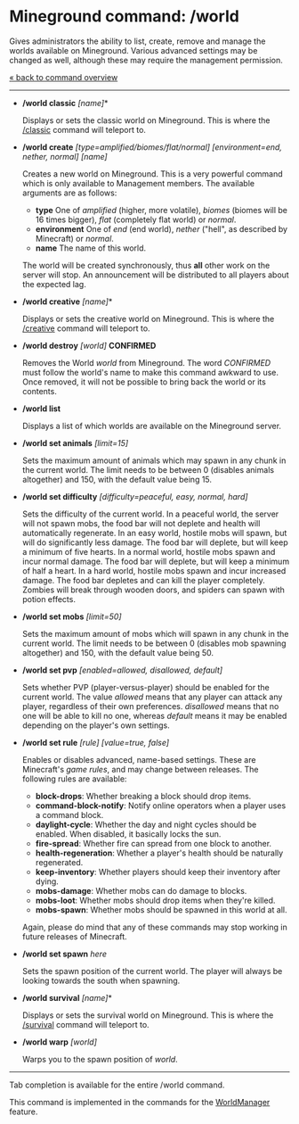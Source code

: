 Mineground command: /world
==========

Gives administrators the ability to list, create, remove and manage the worlds available on Mineground. Various advanced settings may be changed as well, although these may require the management permission.

[« back to command overview](../commands.md)

----------
+ **/world classic** *[name]**

  Displays or sets the classic world on Mineground. This is where the [/classic](classic.md) command will teleport to.

+ **/world create** *[type=amplified/biomes/flat/normal]* *[environment=end, nether, normal]* *[name]*

  Creates a new world on Mineground. This is a very powerful command which is only available to Management members. The available arguments are as follows:

  + **type**
    One of *amplified* (higher, more volatile), *biomes* (biomes will be 16 times bigger), *flat* (completely flat world) or *normal*.
  + **environment**
    One of *end* (end world), *nether* ("hell", as described by Minecraft) or *normal*.
  + **name**
    The name of this world.

  The world will be created synchronously, thus **all** other work on the server will stop. An announcement will be distributed to all players about the expected lag.

+ **/world creative** *[name]**

  Displays or sets the creative world on Mineground. This is where the [/creative](creative.md) command will teleport to.

+ **/world destroy** *[world]* **CONFIRMED**

  Removes the World *world* from Mineground. The word *CONFIRMED* must follow the world's name to make this command awkward to use. Once removed, it will not be possible to bring back the world or its contents.

+ **/world list**

  Displays a list of which worlds are available on the Mineground server.

+ **/world set animals** *[limit=15]*

  Sets the maximum amount of animals which may spawn in any chunk in the current world. The limit needs to be between 0 (disables animals altogether) and 150, with the default value being 15.

+ **/world set difficulty** *[difficulty=peaceful, easy, normal, hard]*

  Sets the difficulty of the current world. In a peaceful world, the server will not spawn mobs, the food bar will not deplete and health will automatically regenerate. In an easy world, hostile mobs will spawn, but will do significantly less damage. The food bar will deplete, but will keep a minimum of five hearts. In a normal world, hostile mobs spawn and incur normal damage. The food bar will deplete, but will keep a minimum of half a heart. In a hard world, hostile mobs spawn and incur increased damage. The food bar depletes and can kill the player completely. Zombies will break through wooden doors, and spiders can spawn with potion effects.

+ **/world set mobs** *[limit=50]*

  Sets the maximum amount of mobs which will spawn in any chunk in the current world. The limit needs to be between 0 (disables mob spawning altogether) and 150, with the default value being 50.

+ **/world set pvp** *[enabled=allowed, disallowed, default]*

  Sets whether PVP (player-versus-player) should be enabled for the current world. The value *allowed* means that any player can attack any player, regardless of their own preferences. *disallowed* means that no one will be able to kill no one, whereas *default* means it may be enabled depending on the player's own settings.

+ **/world set rule** *[rule]* *[value=true, false]*

  Enables or disables advanced, name-based settings. These are Minecraft's *game rules*, and may change between releases. The following rules are available:

  * **block-drops**: Whether breaking a block should drop items.
  * **command-block-notify**: Notify online operators when a player uses a command block.
  * **daylight-cycle**: Whether the day and night cycles should be enabled. When disabled, it basically locks the sun.
  * **fire-spread**: Whether fire can spread from one block to another.
  * **health-regeneration**: Whether a player's health should be naturally regenerated.
  * **keep-inventory**: Whether players should keep their inventory after dying.
  * **mobs-damage**: Whether mobs can do damage to blocks.
  * **mobs-loot**: Whether mobs should drop items when they're killed.
  * **mobs-spawn**: Whether mobs should be spawned in this world at all.

  Again, please do mind that any of these commands may stop working in future releases of Minecraft.

+ **/world set spawn** *here*

  Sets the spawn position of the current world. The player will always be looking towards the south when spawning.

+ **/world survival** *[name]**

  Displays or sets the survival world on Mineground. This is where the [/survival](survival.md) command will teleport to.

+ **/world warp** *[world]*

  Warps you to the spawn position of *world*.

----------

Tab completion is available for the entire /world command.

This command is implemented in the commands for the [WorldManager](../../src/main/java/com/mineground/features/WorldCommands.java) feature.